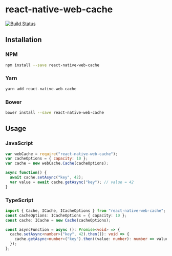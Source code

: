 # react-native-web-cache

[![Build Status](https://travis-ci.com/hphothong/react-native-web-cache.svg?branch=main)](https://travis-ci.com/hphothong/react-native-web-cache)

## Installation

### NPM

```sh
npm install --save react-native-web-cache
```

### Yarn

```sh
yarn add react-native-web-cache
```

### Bower

```sh
bower install --save react-native-web-cache
```

## Usage

### JavaScript

```javascript
var webCache = require("react-native-web-cache");
var cacheOptions = { capacity: 10 };
var cache = new webCache.Cache(cacheOptions);

async function() {
  await cache.setAsync("key", 42);
  var value = await cache.getAsync("key"); // value = 42
}
```

### TypeScript

```typescript
import { Cache, ICache, ICacheOptions } from "react-native-web-cache";
const cacheOptions: ICacheOptions = { capacity: 10 };
const cache: ICache = new Cache(cacheOptions);

const asyncFunction = async (): Promise<void> => {
  cache.setAsync<number>("key", 42).then((): void => {
    cache.getAsync<number>("key").then((value: number): number => value); // value = 42
  });
};
```
